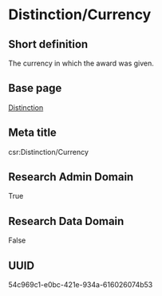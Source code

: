 # Distinction/Currency
## Short definition
The currency in which the award was given.
## Base page
[Distinction](https://github.com/EuroCRIS/CASRAI-Dictionairies/blob/main/Objects/Distinction.md)
## Meta title
csr:Distinction/Currency
## Research Admin Domain
True
## Research Data Domain
False
## UUID
54c969c1-e0bc-421e-934a-616026074b53
